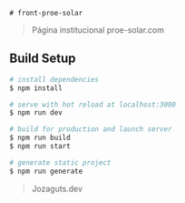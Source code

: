     # front-proe-solar

> Página institucional proe-solar.com

## Build Setup

``` bash
# install dependencies
$ npm install

# serve with hot reload at localhost:3000
$ npm run dev

# build for production and launch server
$ npm run build
$ npm run start

# generate static project
$ npm run generate
```

>Jozaguts.dev
